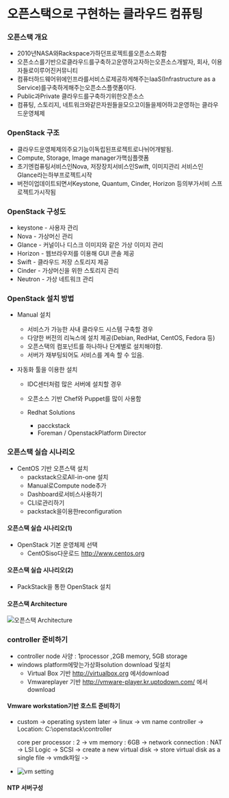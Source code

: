 # 오픈스택으로 구현하는 클라우드 컴퓨팅

### 오픈스택 개요

- 2010년NASA와Rackspace가하던프로젝트를오픈소스화함
- 오픈소스를기반으로클라우드를구축하고운영하고자하는오픈소스개발자,
  회사, 이용자들로이루어진커뮤니티
- 컴퓨터하드웨어위에인프라를서비스로제공하게해주는IaaS(Infrastructure
  as a Service)를구축하게해주는오픈소스플랫폼이다.
- Public과Private 클라우드를구축하기위한오픈소스
- 컴퓨팅, 스토리지, 네트워크와같은자원들을모으고이들을제어하고운영하는
  클라우드운영체제



### OpenStack 구조

- 클라우드운영체제의주요기능이독립된프로젝트로나뉘어개발됨.
- Compute, Storage, Image manager가핵심플랫폼
- 초기엔컴퓨팅서비스인Nova, 저장장치서비스인Swift, 이미지관리
  서비스인Glance라는하부프로젝트시작
- 버전이업데이트되면서Keystone, Quantum, Cinder, Horizon 등의부가서비
  스프로젝트가시작됨



### OpenStack 구성도

- keystone - 사용자 관리
- Nova - 가상머신 관리
- Glance - 커널이나 디스크 이미지와 같은 가상 이미지 관리
- Horizon - 웹브라우저를 이용해 GUI 콘솔 제공
- Swift - 클라우드 저장 스토리지 제공
- Cinder - 가상머신을 위한 스토리지 관리
- Neutron -  가상 네트워크 관리



### OpenStack 설치 방법

- Manual 설치

  - 서비스가 가능한 사내 클라우드 시스템 구축할 경우
  - 다양한 버전의 리눅스에 설치 제공(Debian, RedHat, CentOS, Fedora 등)
  - 오픈스택의 컴포넌트를 하나하나 단계별로 설치해야함.
  - 서버가 재부팅되어도 서비스를 계속 할 수 있음.

- 자동화 툴을 이용한 설치

  - IDC센터처럼 많은 서버에 설치할 경우
  - 오픈소스 기반 Chef와 Puppet를 많이 사용함

  - Redhat Solutions
    - pacckstack
    - Foreman / OpenstackPlatform Director

### 오픈스택 실습 시나리오

- CentOS 기반 오픈스택 설치
  - packstack으로All-in-one 설치
  - Manual로Compute node추가
  - Dashboard로서비스사용하기
  - CLI로관리하기
  - packstack을이용한reconfiguration

#### 오픈스택 실습 시나리오(1)

- OpenStack 기본 운영체제 선택
  - CentOSiso다운로드 http://www.centos.org

#### 오픈스택 실습 시나리오(2)

- PackStack을 통한 OpenStack 설치



#### 오픈스택 Architecture

![오픈스택 Architecture](https://user-images.githubusercontent.com/42163107/71615361-3e922080-2bf4-11ea-9164-dbe5620bfa23.PNG)



### controller 준비하기

- controller node 사양 : 1processor ,2GB memory, 5GB storage 
- windows platform에맞는가상화solution download 및설치
  - Virtual Box 기반 http://virtualbox.org 에서download
  - Vmwareplayer 기반 http://vmware-player.kr.uptodown.com/ 에서download

#### Vmware workstation기반 호스트 준비하기

- custom -> operating system later -> linux -> vm name controller -> Location: C:\openstack\controller

  core per processor : 2 -> vm memory : 6GB -> network connection : NAT ->  LSI Logic -> SCSI -> create a new virtual disk ->  store virtual disk as a single file -> vmdk파일 -> 

- ![vm setting](https://user-images.githubusercontent.com/42163107/71658464-7bdae780-2d87-11ea-857f-1e6124ca184c.PNG)



#### NTP 서버구성




















